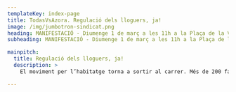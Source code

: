 ```yaml
---
templateKey: index-page
title: TodasVsAzora. Regulació dels lloguers, ja!
image: /img/jumbotron-sindicat.png
heading: MANIFESTACIÓ - Diumenge 1 de març a les 11h a la Plaça de la Vila de Badalona
subheading: MANIFESTACIÓ - Diumenge 1 de març a les 11h a la Plaça de la Vila de Badalona

mainpitch:
  title: Regulació dels lloguers, ja!
  description: >
    El moviment per l’habitatge torna a sortir al carrer. Més de 200 famílies, 11 edificis i 5 ciutats han decidit alçar-se davant els abusos del fons voltor Azora en una manifestació el proper diumenge 1 de març a les 11h a la Plaça de la Vila de Badalona. Azora ha acaparat 15.000 habitatges en molt poc temps, i actualment està escanyant a milers de llogateres i llogaters: pujades de fins el 80%, clàusules abusives i condicions denigrants que acabaran afectant al conjunt de la ciutadania si no ens plantem. No ens aturarem fins aconseguir una negociació col·lectiva i un acord que respecti el dret a l'habitatge de totes les famílies.

---
```

